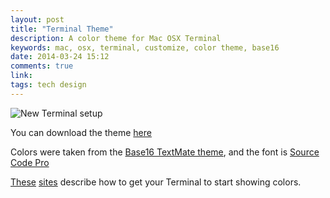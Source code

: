 ```yaml
---
layout: post
title: "Terminal Theme"
description: A color theme for Mac OSX Terminal
keywords: mac, osx, terminal, customize, color theme, base16
date: 2014-03-24 15:12
comments: true
link: 
tags: tech design
---
```


![New Terminal setup](http://images.alexonsager.net/blog/terminal.png)

You can download the theme [here](http://images.alexonsager.net/downloads/Base16.terminal.zip)

Colors were taken from the [Base16 TextMate theme](https://github.com/chriskempson/base16-textmate), and the font is [Source Code Pro](http://www.google.com/fonts/specimen/Source+Code+Pro)

[These](http://backup.noiseandheat.com/blog/2011/12/os-x-lion-terminal-colours/) [sites](http://osxdaily.com/2013/02/05/improve-terminal-appearance-mac-os-x/) describe how to get your Terminal to start showing colors.